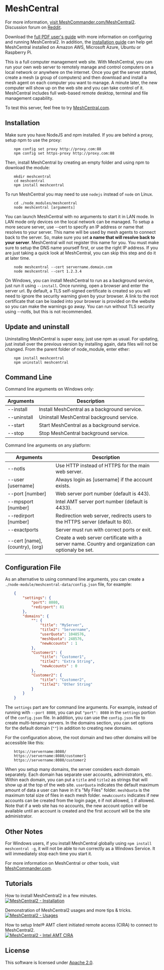 MeshCentral
===========

For more information, [visit MeshCommander.com/MeshCentral2](https://www.meshcommander.com/meshcentral2).
Discussion forum on [Reddit](https://www.reddit.com/r/MeshCentral/).

Download the [full PDF user's guide](http://info.meshcentral.com/downloads/MeshCentral2/MeshCentral2UserGuide.pdf) with more information on configuring and running MeshCentral2. In addition, the [installation guide](http://info.meshcentral.com/downloads/MeshCentral2/MeshCentral2InstallGuide.pdf) can help get MeshCentral installed on Amazon AWS, Microsoft Azure, Ubuntu or Raspberry Pi.

This is a full computer management web site. With MeshCentral, you can run your own web server to remotely manage and control computers on a local network or anywhere on the internet. Once you get the server started, create a mesh (a group of computers) and then download and install a mesh agent on each computer you want to manage. A minute later, the new computer will show up on the web site and you can take control of it. MeshCentral includes full web-based remote desktop, terminal and file management capability.

To test this server, feel free to try [MeshCentral.com](http://meshcentral.com).


Installation
------------

Make sure you have NodeJS and npm installed. If you are behind a proxy, setup npm to use the proxy:

```
	npm config set proxy http://proxy.com:88
	npm config set https-proxy http://proxy.com:88
```

Then, install MeshCentral by creating an empty folder and using npm to download the module:

```
	mkdir meshcentral
	cd meshcentral
	npm install meshcentral
```

To run MeshCentral you may need to use `nodejs` instead of `node` on Linux.

```
	cd ./node_modules/meshcentral
	node meshcentral [arguments]
```

You can launch MeshCentral with no arguments to start it in LAN mode. In LAN mode only devices on the local network can be managed. To setup a more secure server, use --cert to specify an IP address or name that resolves to your server. This name will be used by mesh agents to connect back to the server. So, make sure you set **a name that will resolve back to your server**. MeshCentral will not register this name for you. You must make sure to setup the DNS name yourself first, or use the right IP address. If you are just taking a quick look at MeshCentral, you can skip this step and do it at later time.

```
	node meshcentral --cert servername.domain.com
	node meshcentral --cert 1.2.3.4
```

On Windows, you can install MeshCentral to run as a background service, just run it using `--install`. Once running, open a browser and enter the server url. By default, a TLS self-signed certificate is created so you will need to ignore the security warning given by your browser. A link to the root certificate that can be loaded into your browser is provided on the website so you can make the warnings go away. You can run without TLS security using --notls, but this is not recommended.


Update and uninstall
--------------------

Uninstalling MeshCentral is super easy, just use npm as usual. For updating, just install over the previous version by installing again, data files will not be changed. From the parent folder of node_module, enter ether:

```
	npm install meshcentral
	npm uninstall meshcentral
```

Command Line
------------

Command line arguments on Windows only:

| Arguments                             | Description
| ------------------------------------- | -----------
| --install				| Install MeshCentral as a background service.
| --uninstall				| Uninstall MeshCentral background service.
| --start				| Start MeshCentral as a background service.
| --stop				| Stop MeshCentral background service.


Command line arguments on any platform:

| Arguments                             | Description
| ------------------------------------- | -----------
| --notls 				| Use HTTP instead of HTTPS for the main web server.
| --user [username] 			| Always login as [username] if the account exists.
| --port [number] 			| Web server port number (default is 443).
| --mpsport [number] 			| Intel AMT server port number (default is 4433).
| --redirport [number] 			| Redirection web server, redirects users to the HTTPS server (default to 80).
| --exactports 				| Server must run with correct ports or exit.
| --cert [name], (country), (org) 	| Create a web server certificate with a server name. Country and organization can optionaly be set.


Configuration File
------------------

As an alternative to using command line arguments, you can create a `./node-module/meshcentral-data/config.json` file, for example:

```json
	{
		"settings": {
			"port": 8080,
			"redirport": 81
		},
		"domains": {
			"": {
				"title": "MyServer",
				"title2": "Servername",
				"userQuota": 1048576,
				"meshQuota": 248576,
				"newAccounts" : 1
			},
			"Customer1": {
				"title": "Customer1",
				"title2": "Extra String",
				"newAccounts" : 0
			},
			"Customer2": {
				"title": "Customer2",
				"title2": "Other String"
			}
		}
	}
```

The `settings` part are for command line arguments. For example, instead of running with `--port 8080`, you can put `"port": 8080` in the `settings` portion of the `config.json` file. In addition, you can use the `config.json` file to create multi-tenancy servers. In the domains section, you can set options for the default domain (`""`) in addition to creating new domains.

For the configuration above, the root domain and two other domains will be accessible like this:

```
	https://servername:8080/
	https://servername:8080/customer1
	https://servername:8080/customer2
```

When you setup many domains, the server considers each domain separately. Each domain has separate user accounts, administrators, etc. Within each domain, you can put a `title` and `title2` as strings that will show up at the top of the web site. `userQuota` indicates the default maximum amount of data a user can have in it's "My Files" folder. `meshQuota` is the maximum total size of files in each mesh folder. `newAccounts` indicates if new accounts can be created from the login page, `0` if not allowed, `1` if allowed. Note that if a web site has no accounts, the new account option will be available until an account is created and the first account will be the site administrator.

Other Notes
-----------

For Windows users, if you install MeshCentral globally using `npm install meshcentral -g`, it will not be able to run correctly as a Windows Service. It will immediately stop each time you start it.

For more information on MeshCentral or other tools, visit [MeshCommander.com](http://meshcommander.com).


Tutorials
---------

How to install MeshCentral2 in a few minutes.  
[![MeshCentral2 - Installation](https://img.youtube.com/vi/LSiWuu71k_U/mqdefault.jpg)](https://www.youtube.com/watch?v=LSiWuu71k_U)

Demonstration of MeshCentral2 usages and more tips & tricks.  
[![MeshCentral2 - Usages](https://img.youtube.com/vi/1E3NqGJzYds/mqdefault.jpg)](https://www.youtube.com/watch?v=1E3NqGJzYds)

How to setup Intel&reg; AMT client initiated remote access (CIRA) to connect to MeshCentral2.  
[![MeshCentral2 - Intel AMT CIRA](https://img.youtube.com/vi/rA2KHa2jkO0/mqdefault.jpg)](https://www.youtube.com/watch?v=rA2KHa2jkO0)


License
-------

This software is licensed under [Apache 2.0](https://www.apache.org/licenses/LICENSE-2.0).
